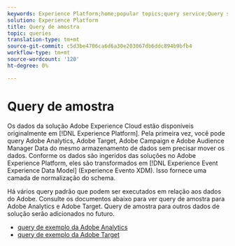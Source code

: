 ```yaml
---
keywords: Experience Platform;home;popular topics;query service;Query service;sample queries;sample query;
solution: Experience Platform
title: Query de amostra
topic: queries
translation-type: tm+mt
source-git-commit: c5d3be4706ca6d6a30e203067db6ddc894b9bfb4
workflow-type: tm+mt
source-wordcount: '120'
ht-degree: 0%

---
```



# Query de amostra

Os dados da solução Adobe Experience Cloud estão disponíveis originalmente em [!DNL Experience Platform]. Pela primeira vez, você pode query Adobe Analytics, Adobe Target, Adobe Campaign e Adobe Audience Manager Data do mesmo armazenamento de dados sem precisar mover os dados. Conforme os dados são ingeridos das soluções no Adobe Experience Platform, eles são transformados em [!DNL Experience Event Experience Data Model] (Experience Evento XDM). Isso fornece uma camada de normalização do schema.

Há vários query padrão que podem ser executados em relação aos dados do Adobe. Consulte os documentos abaixo para ver query de amostra para Adobe Analytics e Adobe Target. Query de amostra para outros dados de solução serão adicionados no futuro.

- [query de exemplo da Adobe Analytics](adobe-analytics.md)
- [query de exemplo da Adobe Target](adobe-target.md)
